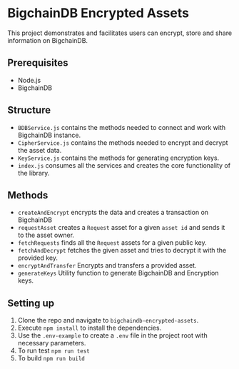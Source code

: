 # BigchainDB Encrypted Assets

This project demonstrates and facilitates users can encrypt, store and share information on BigchainDB.

## Prerequisites

- Node.js
- BigchainDB

## Structure

- `BDBService.js` contains the methods needed to connect and work with BigchainDB instance.
- `CipherService.js` contains the methods needed to encrypt and decrypt the asset data.
- `KeyService.js` contains the methods for generating encryption keys.
- `index.js` consumes all the services and creates the core functionality of the library.

## Methods

- `createAndEncrypt` encrypts the data and creates a transaction on BigchainDB
- `requestAsset` creates a `Request` asset for a given `asset id` and sends it to the asset owner.
- `fetchRequests` finds all the `Request` assets for a given public key.
- `fetchAndDecrypt` fetches the given asset and tries to decrypt it with the provided key.
- `encryptAndTransfer` Encrypts and transfers a provided asset.
- `generateKeys` Utility function to generate BigchainDB and Encryption keys.

## Setting up

1. Clone the repo and navigate to `bigchaindb-encrypted-assets`.
2. Execute `npm install` to install the dependencies.
3. Use the `.env-example` to create a `.env` file in the project root with necessary parameters.
4. To run test `npm run test`
5. To build `npm run build`